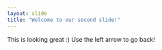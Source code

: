 ```yaml
---
layout: slide
title: "Welcome to our second slide!"
---
```

This is looking great :) 
Use the left arrow to go back!
